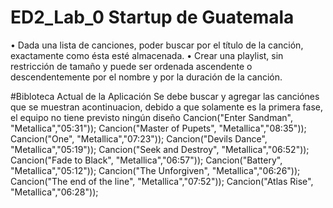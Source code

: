 # ED2_Lab_0 Startup de Guatemala
•	Dada una lista de canciones, poder buscar por el título de la canción, exactamente como ésta esté almacenada. 
•	Crear una playlist, sin restricción de tamaño y puede ser ordenada ascendente o descendentemente por el nombre y por la duración de la canción.

#Bibloteca Actual de la Aplicación
Se debe buscar y agregar las canciónes que se muestran acontinuacion, debido a que solamente es la primera fase, el equipo no tiene previsto ningún diseño
Cancion("Enter Sandman", "Metallica","05:31"));
Cancion("Master of Pupets", "Metallica","08:35"));
Cancion("One", "Metallica","07:23"));
Cancion("Devils Dance", "Metallica","05:19"));
Cancion("Seek and Destroy", "Metallica","06:52"));
Cancion("Fade to Black", "Metallica","06:57"));
Cancion("Battery", "Metallica","05:12"));
Cancion("The Unforgiven", "Metallica","06:26"));
Cancion("The end of the line", "Metallica","07:52"));
Cancion("Atlas Rise", "Metallica","06:28"));
